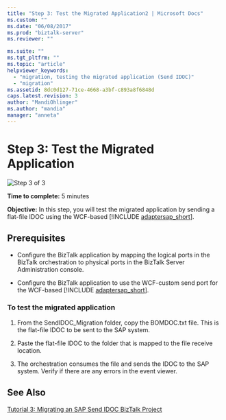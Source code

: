 ```yaml
---
title: "Step 3: Test the Migrated Application2 | Microsoft Docs"
ms.custom: ""
ms.date: "06/08/2017"
ms.prod: "biztalk-server"
ms.reviewer: ""

ms.suite: ""
ms.tgt_pltfrm: ""
ms.topic: "article"
helpviewer_keywords: 
  - "migration, testing the migrated application (Send IDOC)"
  - "migration"
ms.assetid: 8dc0d127-71ce-4668-a3bf-c893a8f6848d
caps.latest.revision: 3
author: "MandiOhlinger"
ms.author: "mandia"
manager: "anneta"
---
```

# Step 3: Test the Migrated Application
![Step 3 of 3](../../adapters-and-accelerators/adapter-oracle-database/media/step-3of3.gif "Step_3of3")  
  
 **Time to complete:** 5 minutes  
  
 <strong>Objective:</strong> In this step, you will test the migrated application by sending a flat-file IDOC using the WCF-based [!INCLUDE [adaptersap_short](../../includes/adaptersap-short-md.md)].  
  
## Prerequisites  
  
- Configure the BizTalk application by mapping the logical ports in the BizTalk orchestration to physical ports in the BizTalk Server Administration console.  
  
- Configure the BizTalk application to use the WCF-custom send port for the WCF-based [!INCLUDE [adaptersap_short](../../includes/adaptersap-short-md.md)].  
  
### To test the migrated application  
  
1.  From the SendIDOC_Migration folder, copy the BOMDOC.txt file. This is the flat-file IDOC to be sent to the SAP system.  
  
2.  Paste the flat-file IDOC to the folder that is mapped to the file receive location.  
  
3.  The orchestration consumes the file and sends the IDOC to the SAP system. Verify if there are any errors in the event viewer.  
  
## See Also  
 [Tutorial 3: Migrating an SAP Send IDOC BizTalk Project](../../adapters-and-accelerators/adapter-sap/tutorial-3-migrating-an-sap-send-idoc-biztalk-project.md)